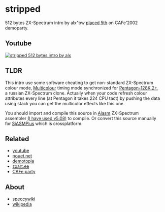 # stripped

512 bytes ZX-Spectrum intro by alx^bw [placed 5th](https://demozoo.org/parties/300/) on CAFe'2002 demoparty.

## Youtube

[![stripped 512 bytes intro by alx](https://img.youtube.com/vi/ZVmS2T-A0U0/0.jpg)](https://www.youtube.com/watch?v=ZVmS2T-A0U0 "stripped 512 bytes intro by alx youtube")

## TLDR

This intro use some software cheating to get non-standard ZX-Spectrum colour mode, [Multicolour](http://speccy.info/%D0%9C%D1%83%D0%BB%D1%8C%D1%82%D0%B8%D0%BA%D0%BE%D0%BB%D0%BE%D1%80) timing mode synchronized for [Pentagon-128K 2+](https://speccy.info/Pentagon), a russian ZX-Spectrum clone. Actually when your code refresh colour attributes every line (at Pentagon it takes 224 CPU tact) by pushing the data using stack you can get the multicolor effects like this one.

You should import and compile this source in [Alasm](https://zxart.ee/rus/soft/tool/music/pro-tracker-alasm/qid:365628/) ZX-Spectrum assembler [(I have used v5.08)](https://speccy.info/ALASM) to compile. Or convert this source manually for [SjASMPlus](http://speccy.info/SjASMPlus) which is crossplatform.

## Related

- [youtube](https://www.youtube.com/watch?v=ZVmS2T-A0U0)
- [pouet.net](https://www.pouet.net/prod.php?which=7442)
- [demotopia](https://zxdemo.org/productions/14973/)
- [zxart.ee](https://zxart.ee/rus/soft/demoscene/intro/512b-intro/stripped/qid:365627/)
- [CAFe party](https://cafeparty.org.ru/)

## About

- [speccywiki](http://speccy.info/Brainwave)
- [wikipedia](https://ru.wikipedia.org/wiki/Brainwave_team)

